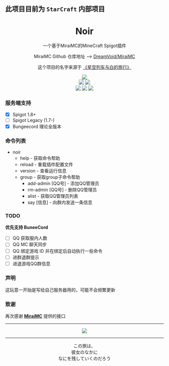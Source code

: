 ## 此项目目前为 `StarCraft` 内部项目

<div align="center">

# Noir

<p>一个基于MiraiMC的MineCraft Spigot插件</p>
<p>MiraiMC Github 仓库地址 --> <a href="https://github.com/DreamVoid/MiraiMC">DreamVoid/MiraiMC</a></p>
<p>这个项目的名字来源于 <a href="https://zh.moegirl.org.cn/%E6%98%9F%E7%A9%BA%E5%88%97%E8%BD%A6%E4%B8%8E%E7%99%BD%E7%9A%84%E6%97%85%E8%A1%8C">《星空列车与白的旅行》</a></p>
<p>
  <img src="https://forthebadge.com/images/badges/works-on-my-machine.svg">
  <br>
  <img src="https://forthebadge.com/images/badges/made-with-java.svg" href="#">
  <img src="https://forthebadge.com/images/badges/built-with-love.svg" href="#">
  <br>
  <img src="https://img.shields.io/badge/SPIGOT-1.12-orange?style=for-the-badge&logo=" href="#">
  <img src="https://img.shields.io/badge/JDK-1.8-yellow?style=for-the-badge&logo=appveyor&logo=" href="#">
  <img src="https://img.shields.io/badge/BUNGEECORD-1.19--R0.1-blue?style=for-the-badge&logo=appveyor&logo=" href="#">
</p>



<div align="left">

### 服务端支持

- [x] Spigot 1.8+
- [ ] Spigot Legacy (1.7-)
- [x] Bungeecord 理论全版本

### 命令列表

- noir
    - help - 获取命令帮助
    - reload - 重载插件配置文件
    - version - 查看运行信息
    - group - 获取group子命令帮助
        - add-admin [QQ号]  - 添加QQ管理员
        - rm-admin [QQ号]  - 删除QQ管理员
        - alist - 获取QQ管理员列表
        - say [信息]  - 向群内发送一条信息

### TODO

**优先支持 BuneeCord**

- [ ] QQ 获取服内人数
- [ ] QQ MC 聊天同步
- [ ] QQ 绑定游戏 ID 并在绑定后自动执行一些命令
- [ ] 进群退群提示
- [ ] 进退游戏QQ群信息

### 声明

这玩意一开始是写给自己服务器用的，可能不会频繁更新

### 致谢

再次感谢 **<a href="https://github.com/DreamVoid/MiraiMC">MiraiMC</a>** 提供的接口

---

<div align="center">

<img src="https://github.com/Klop233/Klop233/raw/main/CG-4-1.png"/>

---
この旅は、 <br>
彼女のなかに <br>
なにを残していくのだろう

</div>
